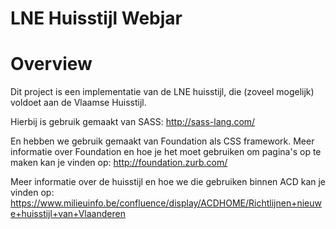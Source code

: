 LNE Huisstijl Webjar
====================
# Overview

Dit project is een implementatie van de LNE huisstijl, die (zoveel mogelijk) voldoet aan de Vlaamse Huisstijl. 

Hierbij is gebruik gemaakt van SASS: http://sass-lang.com/

En hebben we gebruik gemaakt van Foundation als CSS framework. Meer informatie over Foundation en hoe je het moet gebruiken om pagina's op te maken kan je vinden op: http://foundation.zurb.com/

Meer informatie over de huisstijl en hoe we die gebruiken binnen ACD kan je vinden op: https://www.milieuinfo.be/confluence/display/ACDHOME/Richtlijnen+nieuwe+huisstijl+van+Vlaanderen
